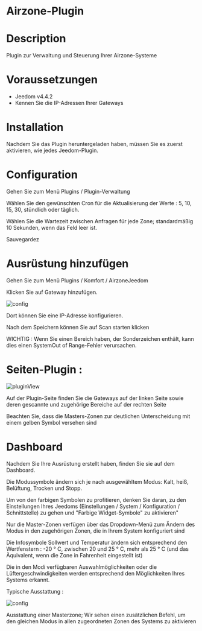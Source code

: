 # Airzone-Plugin


# Description

Plugin zur Verwaltung und Steuerung Ihrer Airzone-Systeme


# Voraussetzungen

 - Jeedom v4.4.2
 - Kennen Sie die IP-Adressen Ihrer Gateways


# Installation

Nachdem Sie das Plugin heruntergeladen haben, müssen Sie es zuerst aktivieren, wie jedes Jeedom-Plugin.


# Configuration

Gehen Sie zum Menü Plugins / Plugin-Verwaltung


Wählen Sie den gewünschten Cron für die Aktualisierung der Werte :  5, 10, 15, 30, stündlich oder täglich.

Wählen Sie die Wartezeit zwischen Anfragen für jede Zone; standardmäßig 10 Sekunden, wenn das Feld leer ist.

Sauvegardez


# Ausrüstung hinzufügen

Gehen Sie zum Menü Plugins / Komfort / AirzoneJeedom


Klicken Sie auf Gateway hinzufügen.

![config](../images/airzoneEquipement.png)

Dort können Sie eine IP-Adresse konfigurieren.

Nach dem Speichern können Sie auf Scan starten klicken

WICHTIG : Wenn Sie einen Bereich haben, der Sonderzeichen enthält, kann dies einen SystemOut of Range-Fehler verursachen.



# Seiten-Plugin :

![pluginView](../images/airzoneEqlogics.png)

Auf der Plugin-Seite finden Sie die Gateways auf der linken Seite sowie deren gescannte und zugehörige Bereiche auf der rechten Seite

Beachten Sie, dass die Masters-Zonen zur deutlichen Unterscheidung mit einem gelben Symbol versehen sind


# Dashboard


Nachdem Sie Ihre Ausrüstung erstellt haben, finden Sie sie auf dem Dashboard.

Die Modussymbole ändern sich je nach ausgewähltem Modus: Kalt, heiß, Belüftung, Trocken und Stopp.

Um von den farbigen Symbolen zu profitieren, denken Sie daran, zu den Einstellungen Ihres Jeedoms (Einstellungen / System / Konfiguration / Schnittstelle) zu gehen und "Farbige Widget-Symbole" zu aktivieren"

Nur die Master-Zonen verfügen über das Dropdown-Menü zum Ändern des Modus in den zugehörigen Zonen, die in Ihrem System konfiguriert sind

Die Infosymbole Sollwert und Temperatur ändern sich entsprechend den Wertfenstern : -20 ° C, zwischen 20 und 25 ° C, mehr als 25 ° C (und das Äquivalent, wenn die Zone in Fahrenheit eingestellt ist)

Die in den Modi verfügbaren Auswahlmöglichkeiten oder die Lüftergeschwindigkeiten werden entsprechend den Möglichkeiten Ihres Systems erkannt.



Typische Ausstattung :

![config](../images/airzoneWidgets.png)


Ausstattung einer Masterzone; Wir sehen einen zusätzlichen Befehl, um den gleichen Modus in allen zugeordneten Zonen des Systems zu aktivieren


